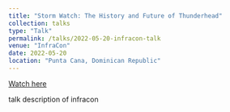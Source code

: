 ```yaml
---
title: "Storm Watch: The History and Future of Thunderhead"
collection: talks
type: "Talk"
permalink: /talks/2022-05-20-infracon-talk
venue: "InfraCon"
date: 2022-05-20
location: "Punta Cana, Dominican Republic"
---
```


[Watch here](https://www.youtube.com/watch?v=evBPDbFR5Gk)

talk description of infracon
